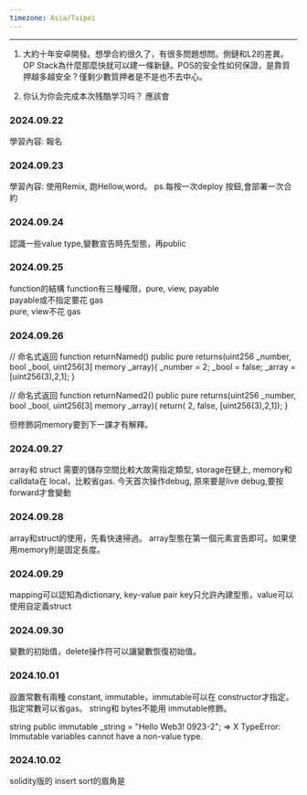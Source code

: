 ```yaml
---
timezone: Asia/Taipei
---
```


---

1. 大約十年安卓開發。想學合約很久了，有很多問題想問。側鏈和L2的差異。OP Stack為什麼那麼快就可以建一條新鏈。POS的安全性如何保證，是靠質押越多越安全？僅剩少數質押者是不是也不去中心。

2. 你认为你会完成本次残酷学习吗？ 應該會

<!-- Content_START -->

### 2024.09.22
學習內容: 
報名

### 2024.09.23
學習內容: 
使用Remix, 跑Hellow,word。
ps.每按一次deploy 按鈕,會部署一次合約

### 2024.09.24
認識一些value type,變數宣告時先型態，再public

### 2024.09.25
function的結構
function有三種權限，pure, view, payable<br>
payable或不指定要花 gas<br>
pure, view不花 gas<br>

### 2024.09.26
// 命名式返回
function returnNamed() public pure returns(uint256 _number, bool _bool, uint256[3] memory _array){
    _number = 2;
    _bool = false;
    _array = [uint256(3),2,1];
}

// 命名式返回
function returnNamed2() public pure returns(uint256 _number, bool _bool, uint256[3] memory _array){
    return( 2, false, [uint256(3),2,1]);
}

但修飾詞memory要到下一課才有解釋。

### 2024.09.27
array和 struct 需要的儲存空間比較大故需指定類型, storage在鏈上, memory和 calldata在 local，比較省gas.
今天首次操作debug, 原來要是live debug,要按 forward才會變動

### 2024.09.28
array和struct的使用，先看快速掃過。
array型態在第一個元素宣告即可。如果使用memory則是固定長度。

### 2024.09.29
mapping可以認知為dictionary, key-value pair
key只允許內建型態，value可以使用自定義struct

### 2024.09.30
變數的初始值，delete操作符可以讓變數恢復初始值。

### 2024.10.01
設置常數有兩種 constant, immutable，immutable可以在 constructor才指定。
指定常數可以省gas。
string和 bytes不能用 immutable修飾。

string public immutable _string = "Hello Web3! 0923-2"; => X
TypeError: Immutable variables cannot have a non-value type.

### 2024.10.02
solidity版的 insert sort的眉角是


<!-- Content_END -->
